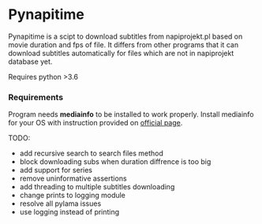 # Pynapitime

Pynapitime is a scipt to download subtitles from napiprojekt.pl based on movie duration and fps of file. It differs from other programs that it can download subtitles automatically for files which are not in napiprojekt database yet.

Requires python >3.6

### Requirements

Program needs **mediainfo** to be installed to work properly. Install mediainfo for your OS with instruction provided on [official page](https://mediaarea.net/en/MediaInfo/Download).


TODO:
* add recursive search to search files method
* block downloading subs when duration diffrence is too big
* add support for series
* remove uninformative assertions
* add threading to multiple subtitles downloading
* change prints to logging module
* resolve all pylama issues
* use logging instead of printing

